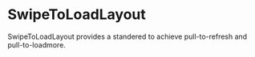 # SwipeToLoadLayout
SwipeToLoadLayout provides a standered to achieve pull-to-refresh and pull-to-loadmore.
